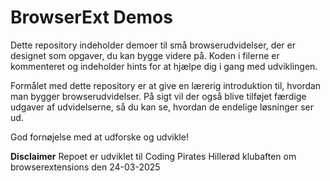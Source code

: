 # BrowserExt Demos

Dette repository indeholder demoer til små browserudvidelser, der er designet som opgaver, du kan bygge videre på. Koden i filerne er kommenteret og indeholder hints for at hjælpe dig i gang med udviklingen.

Formålet med dette repository er at give en lærerig introduktion til, hvordan man bygger browserudvidelser. På sigt vil der også blive tilføjet færdige udgaver af udvidelserne, så du kan se, hvordan de endelige løsninger ser ud.

God fornøjelse med at udforske og udvikle!

**Disclaimer**
Repoet er udviklet til Coding Pirates Hillerød klubaften om browserextensions den 24-03-2025 
